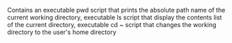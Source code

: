 Contains an executable pwd script that prints the absolute path name of the current working directory, executable ls script that display the contents list of the current directory, executable cd ~ script that changes the working directory to the user's home directory

